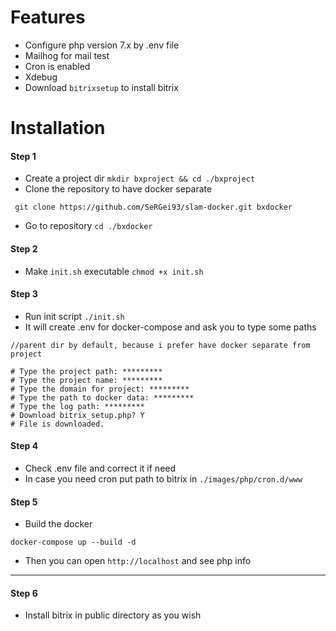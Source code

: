 # Features

* Configure php version 7.x by .env file
* Mailhog for mail test
* Cron is enabled
* Xdebug
* Download `bitrixsetup` to install bitrix

# Installation

#### Step 1

* Create a project dir `mkdir bxproject && cd ./bxproject`
* Clone the repository to have docker separate

``` shell
 git clone https://github.com/SeRGei93/slam-docker.git bxdocker
``` 

* Go to repository `cd ./bxdocker`

#### Step 2

* Make `init.sh` executable `chmod +x init.sh`

#### Step 3

* Run init script `./init.sh`
* It will create .env for docker-compose and ask you to type some paths

```
//parent dir by default, because i prefer have docker separate from project

# Type the project path: *********
# Type the project name: *********
# Type the domain for project: *********
# Type the path to docker data: *********
# Type the log path: *********
# Download bitrix_setup.php? Y
# File is downloaded.
```

#### Step 4

* Check .env file and correct it if need
* In case you need cron put path to bitrix in `./images/php/cron.d/www`

#### Step 5

* Build the docker

```
docker-compose up --build -d
```

* Then you can open `http://localhost` and see php info

---

#### Step 6

* Install bitrix in public directory as you wish
